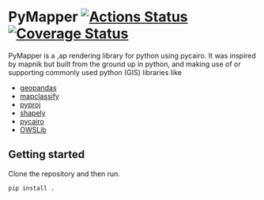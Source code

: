 # PyMapper [![Actions Status](https://github.com/dolfandringa/pymapper/actions/workflows/ci.yml/badge.svg)](https://github.com/dolfandringa/pymapper/actions/workflows/ci.yml) [![Coverage Status](https://codecov.io/gh/dolfandringa/pymapper/branch/main/graph/badge.svg)](https://codecov.io/gh/dolfandringa/pymapper)

PyMapper is a ,ap rendering library for python using pycairo.
It was inspired by mapnik but built from the ground up in python, and making use of or supporting commonly used python (GIS) libraries like
* [geopandas](https://geopandas.org/en/stable/)
* [mapclassify](https://github.com/pysal/mapclassify)
* [pyproj](https://pyproj4.github.io/pyproj/stable/)
* [shapely](https://shapely.readthedocs.io/en/stable/manual.html)
* [pycairo](https://pycairo.readthedocs.io/en/latest/)
* [OWSLib](https://geopython.github.io/OWSLib/)

## Getting started

Clone the repository and then run.
```
pip install .
```
